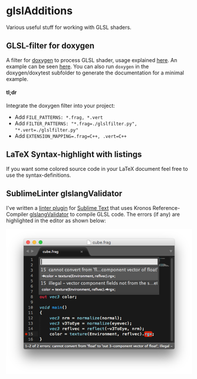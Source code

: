 glslAdditions
=============

Various useful stuff for working with GLSL shaders.

## GLSL-filter for doxygen ##

A filter for [doxygen](http://www.doxygen.org/) to process GLSL shader, usage explained [here](http://www.numb3r23.net/2012/02/15/doxygen-and-glsl-shader/). An example can be seen [here](http://www.grasmo.de/download/glslfilter/glslfilter_example.html). You can also run `doxygen` in the doxygen/doxytest subfolder to generate the documentation for a minimal example.

#### tl;dr ####
Integrate the doxygen filter into your project:
- Add `FILE_PATTERNS: *.frag, *.vert`
- Add `FILTER_PATTERNS: "*.frag=./glslfilter.py", "*.vert=./glslfilter.py"`
- Add `EXTENSION_MAPPING=.frag=C++, .vert=C++`

## LaTeX Syntax-highlight with listings ##

If you want some colored source code in your LaTeX document feel free to use the syntax-definitions.

## SublimeLinter glslangValidator ##

I've written a [linter plugin](https://github.com/numb3r23/SublimeLinter-contrib-glsl) for [Sublime Text](http://www.sublimetext.com/) that uses Kronos Reference-Compiler [glslangValidator]((https://www.khronos.org/opengles/sdk/tools/Reference-Compiler/)) to compile GLSL code. The errors (if any) are highlighted in the editor as shown below:

![alt text](res/Linter-glsl.png "SublimeText with glslangValidator")
